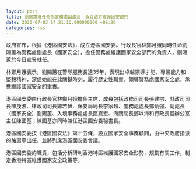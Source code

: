 ```yaml
---
layout: post
title: 劉賜蕙獲任命為警務處副處長　負責處方維護國安部門
date: 2020-07-03 14:21:16.000000000 +08:00
categories: rss
---
```


政府宣布，根據《港區國安法》，成立港區國安委。行政長官林鄭月娥同時任命劉賜蕙為警務處副處長（國家安全），擔任警務處維護國家安全部門的負責人，劉賜蕙於今日宣誓就任。

林鄭月娥表示，劉賜蕙在警隊服務長達35年，表現出卓越領導才能、專業能力和堅毅精神，深信她能在此關鍵時刻，履行歷史性職責，領導警務處國家安全處，承擔維護國家安全的重責。

港區國安委由行政長官林鄭月娥擔任主席，成員包括政務司司長張建宗、財政司司長陳茂波、律政司司長鄭若驊、保安局局長李家超、警務處處長鄧炳強、副處長（國家安全）劉賜蕙、入境事務處處長區嘉宏、海關關長鄧以海和行政長官辦公室主任陳國基；陳國基亦同時兼任港區國安委秘書長。

港區國安委按《港區國安法》第十五條，設立國家安全事務顧問，由中央政府指派的駱惠寧出任，並將列席港區國安委會議。

港區國安委的職責，包括分析研判香港特區維護國家安全形勢，規劃有關工作，制定香港特區維護國家安全政策等。
